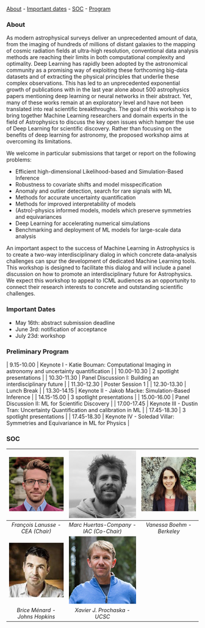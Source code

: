 [About](#about) - [Important dates](#important-dates) - [SOC](#soc) - [Program](#preliminary-program)


### About

As modern astrophysical surveys deliver an unprecedented amount of data, from the imaging of hundreds of millions of distant galaxies to the mapping of cosmic radiation fields at ultra-high resolution, conventional data analysis methods are reaching their limits in both computational complexity and optimality. Deep Learning has rapidly been adopted by the astronomical community as a promising way of exploiting these forthcoming big-data datasets and of extracting the physical principles that underlie these complex observations. This has led to an unprecedented exponential growth of publications with in the last year alone about 500 astrophysics papers mentioning deep learning or neural networks in their abstract. Yet, many of these works remain at an exploratory level and have not been translated into real scientific breakthroughs.
The goal of this workshop is to bring together Machine Learning researchers and domain experts in the field of Astrophysics to discuss the key open issues which hamper the use of Deep Learning for scientific discovery.  Rather than focusing on the benefits of deep learning for astronomy, the proposed workshop aims at overcoming its limitations.

We welcome in particular submissions that target or report on the following problems:
- Efficient high-dimensional Likelihood-based and Simulation-Based Inference
- Robustness to covariate shifts and model misspecification
- Anomaly and outlier detection, search for rare signals with ML
- Methods for accurate uncertainty quantification
- Methods for improved interpretability of models
- (Astro)-physics informed models, models which preserve symmetries and equivariances
- Deep Learning for accelerating numerical simulations
- Benchmarking and deployment of ML models for large-scale data analysis

An important aspect to the success of Machine Learning in Astrophysics is to create a two-way interdisciplinary dialog in which concrete data-analysis challenges can spur the development of dedicated Machine Learning tools. This workshop is designed to facilitate this dialog and will include a panel discussion on how to promote an interdisciplinary future for Astrophysics.
We expect this workshop to appeal to ICML audiences as an opportunity to connect their research interests to concrete and outstanding scientific challenges. 

### Important Dates

- May 16th: abstract submission deadline 
- June 3rd: notification of acceptance
- July 23d: workshop 

### Preliminary Program

| 9.15-10.00  | Keynote I  - Katie Bouman: Computational Imaging in astronomy and uncertainty quantification |
| 10.00-10.30 | 2 spotlight presentations  |
| 10.30-11.30 | Panel Discussion I: Building an interdisciplinary future  |
| 11.30-12.30 | Poster Session 1  |
| 12.30-13.30 | Lunch Break  |
| 13.30-14.15 | Keynote II - Jakob Macke: Simulation-Based Inference  |
| 14.15-15.00 | 3 spotlight presentations |
| 15.00-16.00 | Panel Discussion II:  ML for Scientific Discovery |
| 17.00-17.45 | Keynote III  - Dustin Tran: Uncertainty Quantification and calibration in ML |
| 17.45-18.30 | 3 spotlight presentations |
| 17.45-18.30 | Keynote IV - Soledad Villar: Symmetries and Equivariance in ML for Physics |




### SOC

| ![François Lanusse](/assets/francois_lanusse_square2.png) | ![Marc Huertas-Company](/assets/huertas-company.png) | ![Vanessa Boehm](/assets/boehm.jpeg) 
|:--:|:--:|:--:|
|*François Lanusse - CEA (Chair)*|*Marc Huertas-Company - IAC (Co-Chair)*|*Vanessa Boehm - Berkeley*|
| ![Brice Menard](/assets/menard.jpeg) | ![Xavier J. Prochaska](/assets/X-prochaska.jpeg)|
|*Brice Ménard - Johns Hopkins*|*Xavier J. Prochaska - UCSC*|

